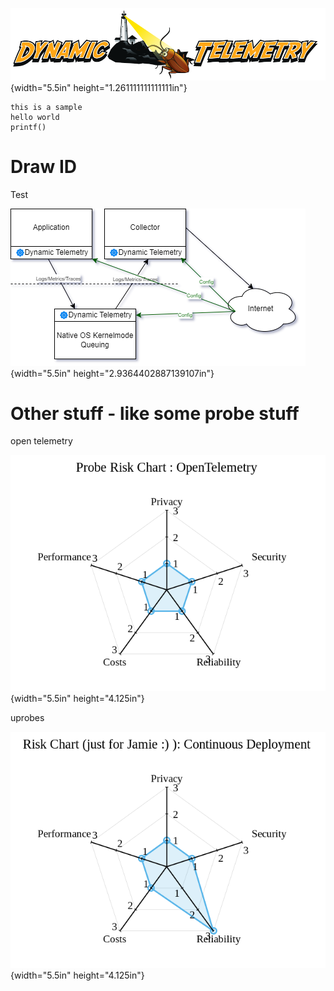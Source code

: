 ![](../../orig_media/DynamicTelemetry.logo.png){width="5.5in"
height="1.261111111111111in"}

``` cdocs
this is a sample
hello world
printf()
```

# Draw ID

Test

![](../../orig_media/Architecture.OnBox.drawio.png){width="5.5in"
height="2.9364402887139107in"}

# Other stuff - like some probe stuff

open telemetry

![](../../orig_media/Risk.OpenTelemetry.png){width="5.5in"
height="4.125in"}

uprobes

![](../../orig_media/Risk.uprobes.png){width="5.5in" height="4.125in"}
